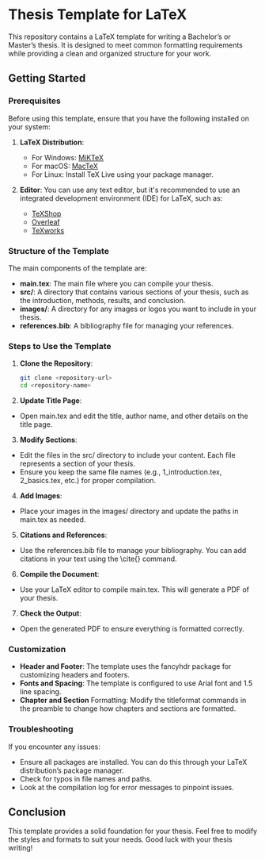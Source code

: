 # Thesis Template for LaTeX

This repository contains a LaTeX template for writing a Bachelor’s or Master’s thesis. It is designed to meet common formatting requirements while providing a clean and organized structure for your work.

## Getting Started

### Prerequisites

Before using this template, ensure that you have the following installed on your system:

1. **LaTeX Distribution**: 
   - For Windows: [MiKTeX](https://miktex.org/)
   - For macOS: [MacTeX](https://www.tug.org/mactex/)
   - For Linux: Install TeX Live using your package manager.

2. **Editor**: You can use any text editor, but it's recommended to use an integrated development environment (IDE) for LaTeX, such as:
   - [TeXShop](http://pages.uoregon.edu/koch/texshop/)
   - [Overleaf](https://www.overleaf.com/)
   - [TeXworks](https://www.tug.org/texworks/)

### Structure of the Template

The main components of the template are:

- **main.tex**: The main file where you can compile your thesis.
- **src/**: A directory that contains various sections of your thesis, such as the introduction, methods, results, and conclusion.
- **images/**: A directory for any images or logos you want to include in your thesis.
- **references.bib**: A bibliography file for managing your references.

### Steps to Use the Template

1. **Clone the Repository**: 
   ```bash
   git clone <repository-url>
   cd <repository-name>
   
2. **Update Title Page**:

- Open main.tex and edit the title, author name, and other details on the title page.

3. **Modify Sections**:

- Edit the files in the src/ directory to include your content. Each file represents a section of your thesis.
- Ensure you keep the same file names (e.g., 1_introduction.tex, 2_basics.tex, etc.) for proper compilation.

4. **Add Images**:

- Place your images in the images/ directory and update the paths in main.tex as needed.

5. **Citations and References**:

- Use the references.bib file to manage your bibliography. You can add citations in your text using the \cite{} command.

6. **Compile the Document**:

- Use your LaTeX editor to compile main.tex. This will generate a PDF of your thesis.

7. **Check the Output**:

- Open the generated PDF to ensure everything is formatted correctly.

### Customization
- **Header and Footer**: The template uses the fancyhdr package for customizing headers and footers.
- **Fonts and Spacing**: The template is configured to use Arial font and 1.5 line spacing.
- **Chapter and Section** Formatting: Modify the titleformat commands in the preamble to change how chapters and sections are formatted.

### Troubleshooting
If you encounter any issues:

- Ensure all packages are installed. You can do this through your LaTeX distribution’s package manager.
- Check for typos in file names and paths.
- Look at the compilation log for error messages to pinpoint issues.

## Conclusion
This template provides a solid foundation for your thesis. Feel free to modify the styles and formats to suit your needs. Good luck with your thesis writing!
